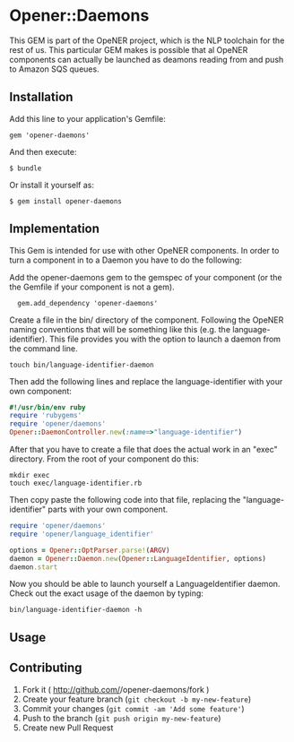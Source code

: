 # Opener::Daemons

This GEM is part of the OpeNER project, which is the NLP toolchain for the rest
of us. This particular GEM makes is possible that al OpeNER components can
actually be launched as deamons reading from and push to Amazon SQS queues.


## Installation

Add this line to your application's Gemfile:

    gem 'opener-daemons'

And then execute:

    $ bundle

Or install it yourself as:

    $ gem install opener-daemons

## Implementation

This Gem is intended for use with other OpeNER components. In order to turn a
component in to a Daemon you have to do the following:

Add the opener-daemons gem to the gemspec of your component (or the the Gemfile
if your component is not a gem).

```
  gem.add_dependency 'opener-daemons'
```

Create a file in the bin/ directory of the component. Following the OpeNER
naming conventions that will be something like this (e.g. the
language-identifier). This file provides you with the option to launch a daemon
from the command line.

    touch bin/language-identifier-daemon

Then add the following lines and replace the language-identifier with your own
component:

```ruby
#!/usr/bin/env ruby
require 'rubygems'
require 'opener/daemons'
Opener::DaemonController.new(:name=>"language-identifier")
```

After that you have to create a file that does the actual work in an "exec"
directory. From the root of your component do this:

```
mkdir exec
touch exec/language-identifier.rb
```

Then copy paste the following code into that file, replacing the
"language-identifier" parts with your own component.

```ruby
require 'opener/daemons'
require 'opener/language_identifier'

options = Opener::OptParser.parse!(ARGV)
daemon = Opener::Daemon.new(Opener::LanguageIdentifier, options)
daemon.start
```

Now you should be able to launch yourself a LanguageIdentifier daemon. Check out
the exact usage of the daemon by typing:

```
bin/language-identifier-daemon -h
```

## Usage


## Contributing

1. Fork it ( http://github.com/<my-github-username>/opener-daemons/fork )
2. Create your feature branch (`git checkout -b my-new-feature`)
3. Commit your changes (`git commit -am 'Add some feature'`)
4. Push to the branch (`git push origin my-new-feature`)
5. Create new Pull Request
